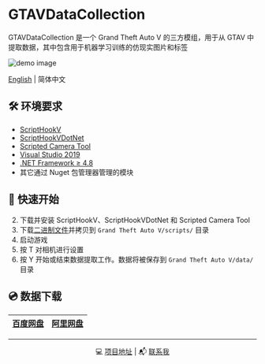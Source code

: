# GTAVDataCollection

GTAVDataCollection 是一个 Grand Theft Auto V 的三方模组，用于从 GTAV 中提取数据，其中包含用于机器学习训练的仿现实图片和标签

![demo image](resources/bbox.jpg)

[English](./README.md) | 简体中文

## 🛠️ 环境要求
- [ScriptHookV](http://www.dev-c.com/gtav/scripthookv/)
- [ScriptHookVDotNet](https://github.com/crosire/scripthookvdotnet/releases)
- [Scripted Camera Tool](https://www.gta5-mods.com/scripts/scripted-camera-tool-1-0)
- [Visual Studio 2019](https://visualstudio.microsoft.com/vs)
- [.NET Framework ≥ 4.8](https://www.visualstudio.com/cs/downloads/)
- 其它通过 Nuget 包管理器管理的模块

## 🚀 快速开始
2. 下载并安装 ScriptHookV、ScriptHookVDotNet 和 Scripted Camera Tool
3. 下载[二进制文件](https://github.com/lsq210/GTAVDataCollection/releases/)并拷贝到 `Grand Theft Auto V/scripts/` 目录
4. 启动游戏
5. 按 T 对相机进行设置
6. 按 Y 开始或结束数据提取工作。数据将被保存到 `Grand Theft Auto V/data/` 目录

## 💿 数据下载

|[百度网盘](https://foo.bar/baidu)|[阿里网盘](https://foo.bar/ali)|
|:-:|:-:|

---

<p align="center">💻 <a href="https://github.com/lsq210/GTAVDataCollection">项目地址</a> | 📬 <a href="mailto:1135595767@qq.com">联系我</a></center>
